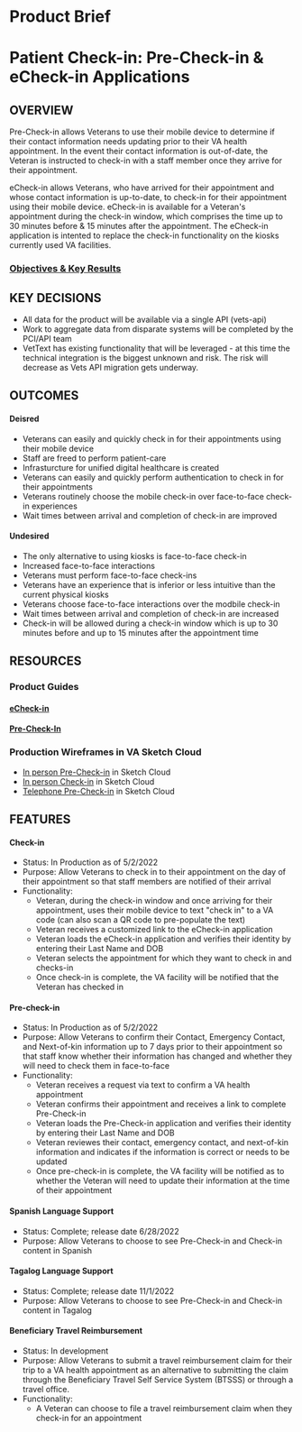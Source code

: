 # Product Brief
# Patient Check-in: Pre-Check-in & eCheck-in Applications

## OVERVIEW
Pre-Check-in allows Veterans to use their mobile device to determine if their contact information needs updating prior to their VA health appointment. In the event their contact information is out-of-date, the Veteran is instructed to check-in with a staff member once they arrive for their appointment.

eCheck-in allows Veterans, who have arrived for their appointment and whose contact information is up-to-date, to check-in for their appointment using their mobile device. eCheck-in is available for a Veteran's appointment during the check-in window, which comprises the time up to 30 minutes before & 15 minutes after the appointment. The eCheck-in application is intented to replace the check-in functionality on the kiosks currently used VA facilities. 

### [Objectives & Key Results](https://app.mural.co/t/vfscie8528/m/vfscie8528/1654695959441/d90ed2bae0315fa65761373df8362460f2c82b28?sender=ud3aa760e30b39bcf436d4473)

## KEY DECISIONS
- All data for the product will be available via a single API (vets-api)
- Work to aggregate data from disparate systems will be completed by the PCI/API team
- VetText has existing functionality that will be leveraged - at this time the technical integration is the biggest unknown and risk. The risk will decrease as Vets API migration gets underway.

## OUTCOMES
#### Deisred
 - Veterans can easily and quickly check in for their appointments using their mobile device
 - Staff are freed to perform patient-care 
 - Infrasturcture for unified digital healthcare is created
 - Veterans can easily and quickly perform authentication to check in for their appointments
 - Veterans routinely choose the mobile check-in over face-to-face check-in experiences
 - Wait times between arrival and completion of check-in are improved
 
#### Undesired 
 - The only alternative to using kiosks is face-to-face check-in
 - Increased face-to-face interactions
 - Veterans must perform face-to-face check-ins
 - Veterans have an experience that is inferior or less intuitive than the current physical kiosks 
 - Veterans choose face-to-face interactions over the modbile check-in
 - Wait times between arrival and completion of check-in are increased
 - Check-in will be allowed during a check-in window which is up to 30 minutes before and up to 15 minutes after the appointment time

## RESOURCES
### Product Guides
#### [eCheck-in](https://github.com/department-of-veterans-affairs/va.gov-team/blob/master/products/health-care/checkin/product/product-guides/README.md#day-of-check-in-or-patient-check-in)

#### [Pre-Check-In](https://github.com/department-of-veterans-affairs/va.gov-team/blob/master/products/health-care/checkin/product/product-guides/README.md#pre-check-in)

### Production Wireframes in VA Sketch Cloud
- [In person Pre-Check-in](https://www.sketch.com/s/5331b114-280d-4ff5-8d36-ec49b1696b9e/prototype/a/BE60720E-7D9D-46BD-AF86-6332C23E7D8B) in Sketch Cloud
- [In person Check-in](https://www.sketch.com/s/e79a827e-42cf-4a82-b554-874c75b5c70e/prototype/a/9F9F9F9F-E205-4F5E-9177-DD4AD750828C) in Sketch Cloud
- [Telephone Pre-Check-in](https://www.sketch.com/s/5331b114-280d-4ff5-8d36-ec49b1696b9e/prototype/a/407FA16E-4716-43C8-8898-B25F96F61001) in Sketch Cloud

## FEATURES

#### Check-in
- Status: In Production as of 5/2/2022
- Purpose: Allow Veterans to check in to their appointment on the day of their appointment so that staff members are notified of their arrival
- Functionality:
     - Veteran, during the check-in window and once arriving for their appointment, uses their mobile device to text "check in" to a VA code (can also scan a QR code to pre-populate the text)
     - Veteran receives a customized link to the eCheck-in application
     - Veteran loads the eCheck-in application and verifies their identity by entering their Last Name and DOB
     - Veteran selects the appointment for which they want to check in and checks-in
     - Once check-in is complete, the VA facility will be notified that the Veteran has checked in 

#### Pre-check-in
- Status: In Production as of 5/2/2022
- Purpose: Allow Veterans to confirm their Contact, Emergency Contact, and Next-of-kin information up to 7 days prior to their appointment so that staff know whether their information has changed and whether they will need to check them in face-to-face
- Functionality:
     - Veteran receives a request via text to confirm a VA health appointment
     - Veteran confirms their appointment and receives a link to complete Pre-Check-in
     - Veteran loads the Pre-Check-in application and verifies their identity by entering their Last Name and DOB
     - Veteran reviewes their contact, emergency contact, and next-of-kin information and indicates if the information is correct or needs to be updated
     - Once pre-check-in is complete, the VA facility will be notified as to whether the Veteran will need to update their information at the time of their appointment

#### Spanish Language Support 
- Status: Complete; release date 6/28/2022
- Purpose: Allow Veterans to choose to see Pre-Check-in and Check-in content in Spanish

#### Tagalog Language Support 
- Status: Complete; release date 11/1/2022
- Purpose: Allow Veterans to choose to see Pre-Check-in and Check-in content in Tagalog

#### Beneficiary Travel Reimbursement
- Status: In development
- Purpose: Allow Veterans to submit a travel reimbursement claim for their trip to a VA health appointment as an alternative to submitting the claim through the Beneficiary Travel Self Service System (BTSSS) or through a travel office.
- Functionality:
     - A Veteran can choose to file a travel reimbursement claim when they check-in for an appointment





   








